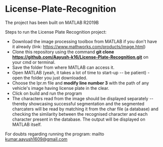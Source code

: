# License-Plate-Recognition

The project has been built on MATLAB R2019B

Steps to run the License Plate Recognition project:
  - Download the image processing toolbox from MATLAB if you don't have it already (link: https://www.mathworks.com/products/image.html)
  - Clone this repository using the command **git clone https://github.com/Aayush-k16/License-Plate-Recognition.git** on your cmd or terminal.
  - Save the folder from where MATLAB can access it.
  - Open MATLAB (yeah, it takes a lot of time to start-up -- be patient) - open the folder you just downloaded.
  - Choose the lpr.m file and **modify line number 3** with the path of any vehicle's image having license plate in the clear. 
  - Click on build and run the program
  - The characters read from the image should be displayed separately -- thereby showcasing successful segmentation and the segmented charcaters will be read by matching it from the char file (a database) and checking the similarity between the recognised character and each character present in the database. The output will be displayed on MATLAB itself.

For doubts regarding running the program: mailto kumar.aayush1609@gmail.com
